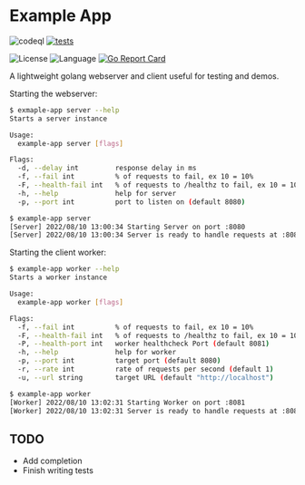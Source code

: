 # Example App

![codeql](https://github.com/cam3ron2/example-app/actions/workflows/codeql.yml/badge.svg)
[![tests](https://github.com/cam3ron2/example-app/actions/workflows/tests.yml/badge.svg)](https://github.com/cam3ron2/example-app/actions/workflows/tests.yml)
<!-- [![build](https://github.com/cam3ron2/example-app/actions/workflows/build-app.yml/badge.svg)](https://github.com/cam3ron2/example-app/actions/workflows/build-app.yml) -->
<!-- ![downloads](https://img.shields.io/github/downloads/cam3ron2/example-app/v1.0.6/total) -->
![License](https://img.shields.io/github/license/cam3ron2/example-app)
![Language](https://img.shields.io/badge/language-Go-blue.svg)
[![Go Report Card](https://goreportcard.com/badge/github.com/cam3ron2/example-app/src)](https://goreportcard.com/report/github.com/cam3ron2/example-app/src)

A lightweight golang webserver and client useful for testing and demos.

Starting the webserver:

```bash
$ exmaple-app server --help
Starts a server instance

Usage:
  example-app server [flags]

Flags:
  -d, --delay int         response delay in ms
  -f, --fail int          % of requests to fail, ex 10 = 10%
  -F, --health-fail int   % of requests to /healthz to fail, ex 10 = 10%
  -h, --help              help for server
  -p, --port int          port to listen on (default 8080)

$ example-app server
[Server] 2022/08/10 13:00:34 Starting Server on port :8080
[Server] 2022/08/10 13:00:34 Server is ready to handle requests at :8080
```

Starting the client worker:

```bash
$ example-app worker --help
Starts a worker instance

Usage:
  example-app worker [flags]

Flags:
  -f, --fail int          % of requests to fail, ex 10 = 10%
  -F, --health-fail int   % of requests to /healthz to fail, ex 10 = 10%
  -P, --health-port int   worker healthcheck Port (default 8081)
  -h, --help              help for worker
  -p, --port int          target port (default 8080)
  -r, --rate int          rate of requests per second (default 1)
  -u, --url string        target URL (default "http://localhost")

$ example-app worker
[Worker] 2022/08/10 13:02:31 Starting Worker on port :8081
[Worker] 2022/08/10 13:02:31 Server is ready to handle requests at :8081
```

## TODO

- Add completion
- Finish writing tests
